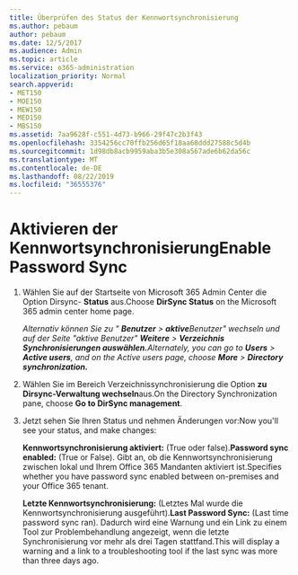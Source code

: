 ```yaml
---
title: Überprüfen des Status der Kennwortsynchronisierung
ms.author: pebaum
author: pebaum
ms.date: 12/5/2017
ms.audience: Admin
ms.topic: article
ms.service: o365-administration
localization_priority: Normal
search.appverid:
- MET150
- MOE150
- MEW150
- MED150
- MBS150
ms.assetid: 7aa9628f-c551-4d73-b966-29f47c2b3f43
ms.openlocfilehash: 3354256cc70ffb256d65f18aa68ddd27588c5d4b
ms.sourcegitcommit: 1d98db8acb9959aba3b5e308a567ade6b62da56c
ms.translationtype: MT
ms.contentlocale: de-DE
ms.lasthandoff: 08/22/2019
ms.locfileid: "36555376"
---
```

# <a name="enable-password-sync"></a><span data-ttu-id="733ae-102">Aktivieren der Kennwortsynchronisierung</span><span class="sxs-lookup"><span data-stu-id="733ae-102">Enable Password Sync</span></span>

1.  <span data-ttu-id="733ae-103">Wählen Sie auf der Startseite von Microsoft 365 Admin Center die Option Dirsync- **Status** aus.</span><span class="sxs-lookup"><span data-stu-id="733ae-103">Choose **DirSync Status** on the Microsoft 365 admin center home page.</span></span> 
    
     <span data-ttu-id="733ae-104">*Alternativ können Sie zu " **Benutzer** \> **aktive**Benutzer" wechseln und auf der Seite "aktive Benutzer" **Weitere** \> **Verzeichnis Synchronisierungen auswählen.***</span><span class="sxs-lookup"><span data-stu-id="733ae-104">*Alternately, you can go to **Users** \> **Active users**, and on the Active users page, choose **More** \> **Directory synchronization.***</span></span> 
    
2. <span data-ttu-id="733ae-105">Wählen Sie im Bereich Verzeichnissynchronisierung die Option **zu Dirsync-Verwaltung wechseln**aus.</span><span class="sxs-lookup"><span data-stu-id="733ae-105">On the Directory Synchronization pane, choose **Go to DirSync management**.</span></span> 
    
3. <span data-ttu-id="733ae-106">Jetzt sehen Sie Ihren Status und nehmen Änderungen vor:</span><span class="sxs-lookup"><span data-stu-id="733ae-106">Now you'll see your status, and make changes:</span></span>
    
    <span data-ttu-id="733ae-107">**Kennwortsynchronisierung aktiviert:** (True oder false).</span><span class="sxs-lookup"><span data-stu-id="733ae-107">**Password sync enabled:** (True or False).</span></span> <span data-ttu-id="733ae-108">Gibt an, ob die Kennwortsynchronisierung zwischen lokal und Ihrem Office 365 Mandanten aktiviert ist.</span><span class="sxs-lookup"><span data-stu-id="733ae-108">Specifies whether you have password sync enabled between on-premises and your Office 365 tenant.</span></span> 
    
    <span data-ttu-id="733ae-109">**Letzte Kennwortsynchronisierung:** (Letztes Mal wurde die Kennwortsynchronisierung ausgeführt).</span><span class="sxs-lookup"><span data-stu-id="733ae-109">**Last Password Sync:** (Last time password sync ran).</span></span> <span data-ttu-id="733ae-110">Dadurch wird eine Warnung und ein Link zu einem Tool zur Problembehandlung angezeigt, wenn die letzte Synchronisierung vor mehr als drei Tagen stattfand.</span><span class="sxs-lookup"><span data-stu-id="733ae-110">This will display a warning and a link to a troubleshooting tool if the last sync was more than three days ago.</span></span> 
    

